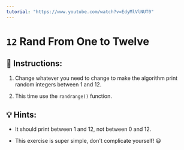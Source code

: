 ```yaml
---
tutorial: "https://www.youtube.com/watch?v=EdyMlVlNUT0"
---
```


# `12` Rand From One to Twelve

## 📝 Instructions:

1. Change whatever you need to change to make the algorithm print random integers between 1 and 12. 

2. This time use the `randrange()` function.

## 💡 Hints:

+ It should print between 1 and 12, not between 0 and 12.

+ This exercise is super simple, don't complicate yourself! 😃
